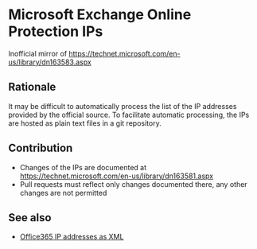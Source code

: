 # Microsoft Exchange Online Protection IPs

Inofficial mirror of https://technet.microsoft.com/en-us/library/dn163583.aspx

## Rationale

It may be difficult to automatically process the list of the IP addresses provided by the official source.
To facilitate automatic processing, the IPs are hosted as plain text files in a git repository.

## Contribution

* Changes of the IPs are documented at https://technet.microsoft.com/en-us/library/dn163581.aspx
* Pull requests must reflect only changes documented there, any other changes are not permitted

## See also

* [Office365 IP addresses as XML](https://support.content.office.net/en-us/static/O365IPAddresses.xml)
